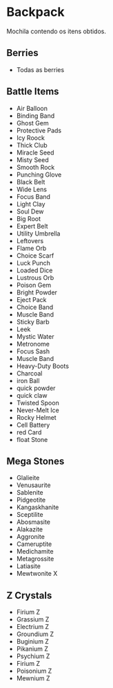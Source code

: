 # Backpack
Mochila contendo os itens obtidos.

## Berries
* Todas as berries

## Battle Items
* Air Balloon
* Binding Band
* Ghost Gem
* Protective Pads
* Icy Roock
* Thick Club
* Miracle Seed
* Misty Seed
* Smooth Rock
* Punching Glove
* Black Belt
* Wide Lens
* Focus Band
* Light Clay
* Soul Dew
* Big Root
* Expert Belt
* Utility Umbrella
* Leftovers
* Flame Orb
* Choice Scarf
* Luck Punch
* Loaded Dice
* Lustrous Orb
* Poison Gem
* Bright Powder
* Eject Pack
* Choice Band
* Muscle Band
* Sticky Barb
* Leek
* Mystic Water
* Metronome
* Focus Sash
* Muscle Band
* Heavy-Duty Boots
* Charcoal
* iron Ball
* quick powder
* quick claw
* Twisted Spoon
* Never-Melt Ice
* Rocky Helmet
* Cell Battery
* red Card
* float Stone

## Mega Stones
* Glalieite
* Venusaurite
* Sablenite
* Pidgeotite
* Kangaskhanite
* Sceptilite
* Abosmasite
* Alakazite
* Aggronite
* Cameruptite
* Medichamite
* Metagrossite
* Latiasite
* Mewtwonite X

## Z Crystals
* Firium Z
* Grassium Z
* Electrium Z
* Groundium Z
* Buginium Z
* Pikanium Z
* Psychium Z
* Firium Z
* Poisonium Z
* Mewnium Z